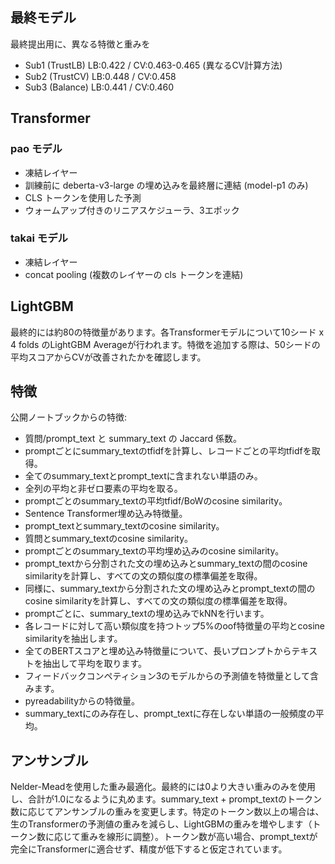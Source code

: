 <h2>最終モデル</h2>

<p>最終提出用に、異なる特徴と重みを</p>
<ul>
  <li>Sub1 (TrustLB) LB:0.422 / CV:0.463-0.465 (異なるCV計算方法)</li>
  <li>Sub2 (TrustCV) LB:0.448 / CV:0.458</li>
  <li>Sub3 (Balance) LB:0.441 / CV:0.460</li>
</ul>

<h2>Transformer</h2>

<h3>pao モデル</h3>
<ul>
  <li>凍結レイヤー</li>
  <li>訓練前に deberta-v3-large の埋め込みを最終層に連結 (model-p1 のみ)</li>
  <li>CLS トークンを使用した予測</li>
  <li>ウォームアップ付きのリニアスケジューラ、3エポック</li>
</ul>

<h3>takai モデル</h3>
<ul>
  <li>凍結レイヤー</li>
  <li>concat pooling (複数のレイヤーの cls トークンを連結)</li>
</ul>

<h2>LightGBM</h2>

<p>最終的には約80の特徴量があります。各Transformerモデルについて10シード x 4 folds のLightGBM Averageが行われます。特徴を追加する際は、50シードの平均スコアからCVが改善されたかを確認します。</p>

<h2>特徴</h2>

<p>公開ノートブックからの特徴:</p>
<ul>
  <li>質問/prompt_text と summary_text の Jaccard 係数。</li>
  <li>promptごとにsummary_textのtfidfを計算し、レコードごとの平均tfidfを取得。</li>
  <li>全てのsummary_textとprompt_textに含まれない単語のみ。</li>
  <li>全列の平均と非ゼロ要素の平均を取る。</li>
  <li>promptごとのsummary_textの平均tfidf/BoWのcosine similarity。</li>
  <li>Sentence Transformer埋め込み特徴量。</li>
  <li>prompt_textとsummary_textのcosine similarity。</li>
  <li>質問とsummary_textのcosine similarity。</li>
  <li>promptごとのsummary_textの平均埋め込みのcosine similarity。</li>
  <li>prompt_textから分割された文の埋め込みとsummary_textの間のcosine similarityを計算し、すべての文の類似度の標準偏差を取得。</li>
  <li>同様に、summary_textから分割された文の埋め込みとprompt_textの間のcosine similarityを計算し、すべての文の類似度の標準偏差を取得。</li>
  <li>promptごとに、summary_textの埋め込みでkNNを行います。</li>
  <li>各レコードに対して高い類似度を持つトップ5%のoof特徴量の平均とcosine similarityを抽出します。</li>
  <li>全てのBERTスコアと埋め込み特徴量について、長いプロンプトからテキストを抽出して平均を取ります。</li>
  <li>フィードバックコンペティション3のモデルからの予測値を特徴量として含みます。</li>
  <li>pyreadabilityからの特徴量。</li>
  <li>summary_textにのみ存在し、prompt_textに存在しない単語の一般頻度の平均。</li>
</ul>

<h2>アンサンブル</h2>

<p>Nelder-Meadを使用した重み最適化。最終的には0より大きい重みのみを使用し、合計が1.0になるように丸めます。summary_text + prompt_textのトークン数に応じてアンサンブルの重みを変更します。特定のトークン数以上の場合は、生のTransformerの予測値の重みを減らし、LightGBMの重みを増やします（トークン数に応じて重みを線形に調整）。トークン数が高い場合、prompt_textが完全にTransformerに適合せず、精度が低下すると仮定されています。</p>
